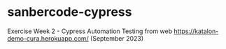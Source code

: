 # sanbercode-cypress
Exercise Week 2 - Cypress Automation Testing from web https://katalon-demo-cura.herokuapp.com/ (September 2023)
